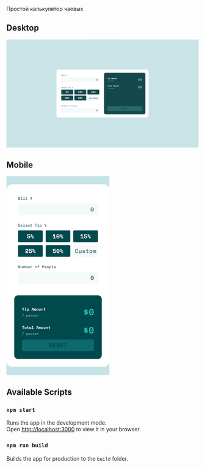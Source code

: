 Простой калькулятор чаевых

## Desktop

[<img src="src/assets/screenshots/tip-calculator-desktop.png" />](src/assets/screenshots/tip-calculator-desktop.png)

## Mobile

[<img src="src/assets/screenshots/tip-calculator-mobile.png" width=270 />](src/assets/screenshots/tip-calculator-mobile.png)

## Available Scripts

### `npm start`

Runs the app in the development mode.\
Open [http://localhost:3000](http://localhost:3000) to view it in your browser.

### `npm run build`

Builds the app for production to the `build` folder.